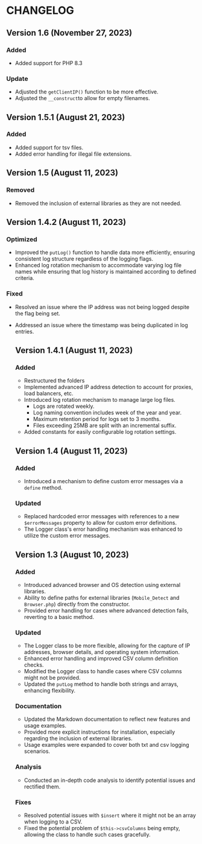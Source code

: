 # CHANGELOG



## Version 1.6 (November 27, 2023)
### Added
- Added support for PHP 8.3

### Update
- Adjusted the `getClientIP()` function to be more effective.
- Adjusted the `__construct`to allow for empty filenames.



## Version 1.5.1 (August 21, 2023)
### Added
- Added support for tsv files.
- Added error handling for illegal file extensions.





## Version 1.5 (August 11, 2023)
### Removed

- Removed the inclusion of external libraries as they are not needed.






## Version 1.4.2 (August 11, 2023)
### Optimized

- Improved the `putLog()` function to handle data more efficiently, ensuring consistent log structure regardless of the logging flags.
- Enhanced log rotation mechanism to accommodate varying log file names while ensuring that log history is maintained according to defined criteria.

### Fixed

- Resolved an issue where the IP address was not being logged despite the flag being set.
- Addressed an issue where the timestamp was being duplicated in log entries.
  
  




  ## Version 1.4.1 (August 11, 2023)

  ### Added

  - Restructured the folders
  - Implemented advanced IP address detection to account for proxies, load balancers, etc.
  - Introduced log rotation mechanism to manage large log files.
    - Logs are rotated weekly.
    - Log naming convention includes week of the year and year.
    - Maximum retention period for logs set to 3 months.
    - Files exceeding 25MB are split with an incremental suffix.
  - Added constants for easily configurable log rotation settings.

  

  


  ## Version 1.4 (August 11, 2023)

  ### Added

  - Introduced a mechanism to define custom error messages via a `define` method.

  ### Updated

  - Replaced hardcoded error messages with references to a new `$errorMessages` property to allow for custom error definitions.
  - The Logger class's error handling mechanism was enhanced to utilize the custom error messages.

  

  

  ## Version 1.3 (August 10, 2023)

  ### Added

  - Introduced advanced browser and OS detection using external libraries.
  - Ability to define paths for external libraries (`Mobile_Detect` and `Browser.php`) directly from the constructor.
  - Provided error handling for cases where advanced detection fails, reverting to a basic method.

  ### Updated

  - The Logger class to be more flexible, allowing for the capture of IP addresses, browser details, and operating system information.
  - Enhanced error handling and improved CSV column definition checks.
  - Modified the Logger class to handle cases where CSV columns might not be provided.
  - Updated the `putLog` method to handle both strings and arrays, enhancing flexibility.

  ### Documentation

  - Updated the Markdown documentation to reflect new features and usage examples.
  - Provided more explicit instructions for installation, especially regarding the inclusion of external libraries.
  - Usage examples were expanded to cover both txt and csv logging scenarios.

  ### Analysis

  - Conducted an in-depth code analysis to identify potential issues and rectified them.

  ### Fixes

  - Resolved potential issues with `$insert` where it might not be an array when logging to a CSV.
  - Fixed the potential problem of `$this->csvColumns` being empty, allowing the class to handle such cases gracefully.
